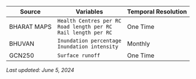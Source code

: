 | Source  | Variables | Temporal Resolution |
| ------------- | -------------  | ------------- |
| BHARAT MAPS    | `Health Centres per RC` <br> `Road length per RC` <br> `Rail length per RC` | One Time |
| BHUVAN  | `Inundation percentage`<br>`Inundation intensity` | Monthly |
| GCN250  | `Surface runoff`  | One Time |

<!--| ANTYODAYA  | `net-sown-area-in-hac`<br>`avg-electricity`<br>`avg-tele`<br>`rc-piped-hhds-pct`<br>`rc-nosanitation-hhds-pct` | One Time |
 | Flood Forecast Stations (FFS)  | `riverlevel_mean`<br>`riverlevel_min`<br>`riverlevel_max`  | Monthly |
| FRIMS  | `All damages variables`  | Monthly |

| IMD   | `Rainfall`  | Monthly |
| NASADEM   | `Elevation` <br> `Slope`  | One Time |
| NERDRR  | `Proximity to embankment`  | One Time |
| SENTINEL  | `NDVI`<br>`NDBI`  | Monthly |
| TENDERS   | `All Tender related variables`  | Monthly |
| WRIS   | `Distance from rivers` <br>  `Drainage density` | One Time| -->

*Last updated: June 5, 2024*

<!--A detailed description of each of these variables is available in the [data-dictionary](https://docs.google.com/spreadsheets/d/1z-aNMPA8YuCb6Q4w2nDGi4OhgK9W1jbboskRzYgLUbY/edit#gid=1901128506)


# Master variable preparation

Once each of these variables is created. The following scripts are to be ru to create a master variable CSV, which will be the input to the data model.

1. Run `master.py`  - This will create a timeseries sheet for each variable in the `Sources/master/` folder.
2. Run `master2.py` - This will create a master variables datasheet `MASTER_VARIABLES.csv` in the `RiskScoreModel/data` folder. -->
